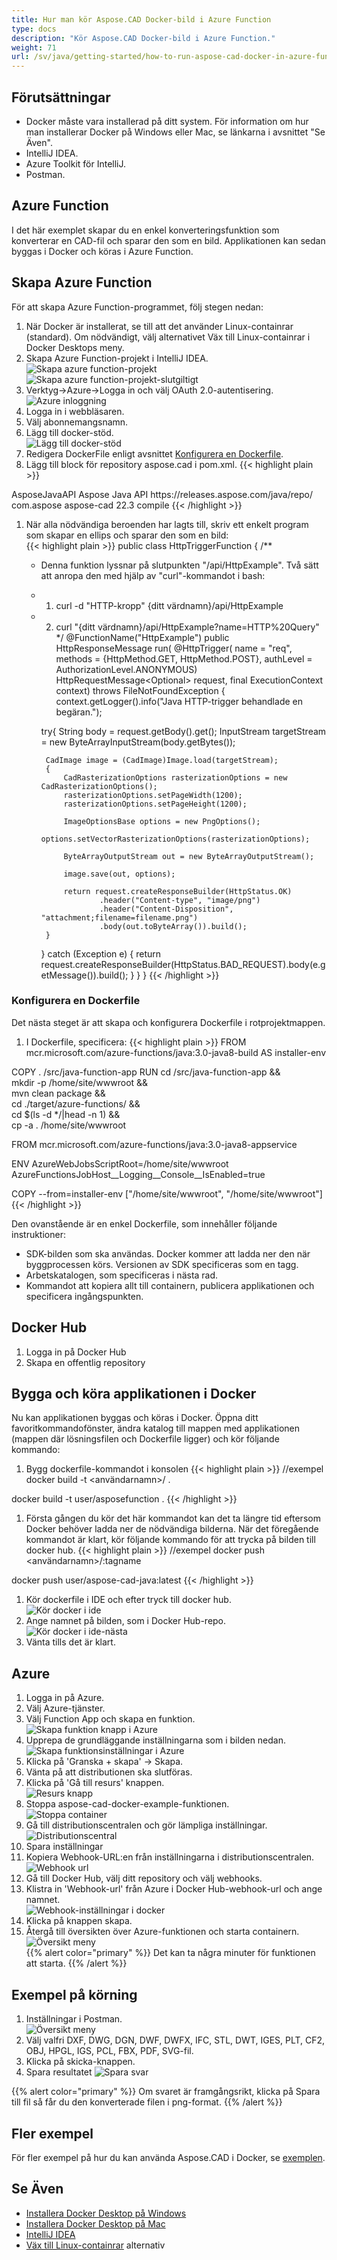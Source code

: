 ```yaml
---
title: Hur man kör Aspose.CAD Docker-bild i Azure Function
type: docs
description: "Kör Aspose.CAD Docker-bild i Azure Function."
weight: 71
url: /sv/java/getting-started/how-to-run-aspose-cad-docker-in-azure-function/
---
```


## Förutsättningar
- Docker måste vara installerad på ditt system. För information om hur man installerar Docker på Windows eller Mac, se länkarna i avsnittet "Se Även".
- IntelliJ IDEA.
- Azure Toolkit för IntelliJ.
- Postman.

## Azure Function

I det här exemplet skapar du en enkel konverteringsfunktion som konverterar en CAD-fil och sparar den som en bild. Applikationen kan sedan byggas i Docker och köras i Azure Function.

## Skapa Azure Function

För att skapa Azure Function-programmet, följ stegen nedan:
1. När Docker är installerat, se till att det använder Linux-containrar (standard). Om nödvändigt, välj alternativet Väx till Linux-containrar i Docker Desktops meny.
1. Skapa Azure Function-projekt i IntelliJ IDEA.<br>
![Skapa azure function-projekt](/cad/_assets/java/java-azure/create-function-ide-1.png)<br>
![Skapa azure function-projekt-slutgiltigt](/cad/_assets/java/java-azure/create-function-ide-2.png)<br>
1. Verktyg->Azure->Logga in och välj OAuth 2.0-autentisering.<br>
![Azure inloggning](/cad/_assets/java/java-azure/sign-in-azure.png)<br>
1. Logga in i webbläsaren.
1. Välj abonnemangsnamn.
1. Lägg till docker-stöd.<br>
![Lägg till docker-stöd](/cad/_assets/java/java-azure/add-docker-support.png)<br>
1. Redigera DockerFile enligt avsnittet <a href="#configuring-a-dockerfile">Konfigurera en Dockerfile</a>.
1. Lägg till block för repository aspose.cad i pom.xml.
{{< highlight plain >}}
<repositories>
    <repository>
		<id>AsposeJavaAPI</id>
        <name>Aspose Java API</name>
        <url>https://releases.aspose.com/java/repo/</url>
    </repository>
</repositories>


<dependencies>
 <dependency>
    <groupId>com.aspose</groupId>
    <artifactId>aspose-cad</artifactId>
    <version>22.3</version>
    <scope>compile</scope>
  </dependency>
</dependencies>
{{< /highlight >}}

1. När alla nödvändiga beroenden har lagts till, skriv ett enkelt program som skapar en ellips och sparar den som en bild:<br>
{{< highlight plain >}}
public class HttpTriggerFunction {
    /**
     * Denna funktion lyssnar på slutpunkten "/api/HttpExample". Två sätt att anropa den med hjälp av "curl"-kommandot i bash:
     * 1. curl -d "HTTP-kropp" {ditt värdnamn}/api/HttpExample
     * 2. curl "{ditt värdnamn}/api/HttpExample?name=HTTP%20Query"
     */
    @FunctionName("HttpExample")
    public HttpResponseMessage run(
            @HttpTrigger(
                name = "req",
                methods = {HttpMethod.GET, HttpMethod.POST},
                authLevel = AuthorizationLevel.ANONYMOUS)
                HttpRequestMessage<Optional<String>> request,
            final ExecutionContext context) throws FileNotFoundException {
        context.getLogger().info("Java HTTP-trigger behandlade en begäran.");

        try{
            String body = request.getBody().get();
            InputStream targetStream = new ByteArrayInputStream(body.getBytes());

            CadImage image = (CadImage)Image.load(targetStream);
            {
                CadRasterizationOptions rasterizationOptions = new CadRasterizationOptions();
                rasterizationOptions.setPageWidth(1200);
                rasterizationOptions.setPageHeight(1200);

                ImageOptionsBase options = new PngOptions();
                options.setVectorRasterizationOptions(rasterizationOptions);

                ByteArrayOutputStream out = new ByteArrayOutputStream();

                image.save(out, options);

                return request.createResponseBuilder(HttpStatus.OK)
                        .header("Content-type", "image/png")
                        .header("Content-Disposition", "attachment;filename=filename.png")
                        .body(out.toByteArray()).build();
            }
        }
        catch (Exception e)
		{
            return request.createResponseBuilder(HttpStatus.BAD_REQUEST).body(e.getMessage()).build();
        }
    }
}
{{< /highlight >}}

### Konfigurera en Dockerfile

Det nästa steget är att skapa och konfigurera Dockerfile i rotprojektmappen.

1. I Dockerfile, specificera:
{{< highlight plain >}}
FROM mcr.microsoft.com/azure-functions/java:3.0-java8-build AS installer-env

COPY . /src/java-function-app
RUN cd /src/java-function-app && \
    mkdir -p /home/site/wwwroot && \
    mvn clean package && \
    cd ./target/azure-functions/ && \
    cd $(ls -d */|head -n 1) && \
    cp -a . /home/site/wwwroot

FROM mcr.microsoft.com/azure-functions/java:3.0-java8-appservice

ENV AzureWebJobsScriptRoot=/home/site/wwwroot \
    AzureFunctionsJobHost__Logging__Console__IsEnabled=true

COPY --from=installer-env ["/home/site/wwwroot", "/home/site/wwwroot"]
{{< /highlight >}}

Den ovanstående är en enkel Dockerfile, som innehåller följande instruktioner:

- SDK-bilden som ska användas. Docker kommer att ladda ner den när byggprocessen körs. Versionen av SDK specificeras som en tagg.
- Arbetskatalogen, som specificeras i nästa rad.
- Kommandot att kopiera allt till containern, publicera applikationen och specificera ingångspunkten.

## Docker Hub
1. Logga in på Docker Hub
1. Skapa en offentlig repository

## Bygga och köra applikationen i Docker

Nu kan applikationen byggas och köras i Docker. Öppna ditt favoritkommandofönster, ändra katalog till mappen med applikationen (mappen där lösningsfilen och Dockerfile ligger) och kör följande kommando:

1. Bygg dockerfile-kommandot i konsolen
{{< highlight plain >}}
//exempel
docker build -t <användarnamn>/<repositoriesnamn> .

docker build -t user/asposefunction .
{{< /highlight >}}

1. Första gången du kör det här kommandot kan det ta längre tid eftersom Docker behöver ladda ner de nödvändiga bilderna. När det föregående kommandot är klart, kör följande kommando för att trycka på bilden till docker hub.
{{< highlight plain >}}
//exempel
docker push <användarnamn>/<repositoriesnamn>:tagname

docker push user/aspose-cad-java:latest
{{< /highlight >}}

1. Kör dockerfile i IDE och efter tryck till docker hub.<br>
![Kör docker i ide](/cad/_assets/java/java-azure/docker-run-in-ide.png)<br>
1. Ange namnet på bilden, som i Docker Hub-repo.<br>
![Kör docker i ide-nästa](/cad/_assets/java/java-azure/docker-run-in-ide-1.png)<br>
1. Vänta tills det är klart.

## Azure

1. Logga in på Azure.
1. Välj Azure-tjänster.
1. Välj Function App och skapa en funktion.<br>
![Skapa funktion knapp i Azure](/cad/_assets/java/java-azure/create-function-azure.png)<br>
1. Upprepa de grundläggande inställningarna som i bilden nedan.<br>
![Skapa funktionsinställningar i Azure](/cad/_assets/java/java-azure/create-function-settings.png)<br>
1. Klicka på 'Granska + skapa' -> Skapa.
1. Vänta på att distributionen ska slutföras.
1. Klicka på 'Gå till resurs' knappen.<br>
![Resurs knapp](/cad/_assets/java/java-azure/go-to-resource.png)<br>
1. Stoppa aspose-cad-docker-example-funktionen.<br>
![Stoppa container](/cad/_assets/java/java-azure/stop-container.png)<br>
1. Gå till distributionscentralen och gör lämpliga inställningar.<br>
![Distributionscentral](/cad/_assets/java/java-azure/deployment-center.png)<br>
1. Spara inställningar
1. Kopiera Webhook-URL:en från inställningarna i distributionscentralen.<br>
![Webhook url](/cad/_assets/java/java-azure/webhook-url.png)<br>
1. Gå till Docker Hub, välj ditt repository och välj webhooks.
1. Klistra in 'Webhook-url' från Azure i Docker Hub-webhook-url och ange namnet.<br>
![Webhook-inställningar i docker](/cad/_assets/java/java-azure/webhook.png)<br>
1. Klicka på knappen skapa.
1. Återgå till översikten över Azure-funktionen och starta containern.<br>
![Översikt meny](/cad/_assets/java/java-azure/overview.png)<br>
{{% alert color="primary" %}} 
Det kan ta några minuter för funktionen att starta.
{{% /alert %}}

## Exempel på körning

1. Inställningar i Postman.<br>
![Översikt meny](/cad/_assets/java/java-azure/postman-settings.png)<br>
1. Välj valfri DXF, DWG, DGN, DWF, DWFX, IFC, STL, DWT, IGES, PLT, CF2, OBJ, HPGL, IGS, PCL, FBX, PDF, SVG-fil.
1. Klicka på skicka-knappen.
1. Spara resultatet
![Spara svar](/cad/_assets/java/java-azure/response-postman.png)<br>

{{% alert color="primary" %}} 
Om svaret är framgångsrikt, klicka på Spara till fil så får du den konverterade filen i png-format.
{{% /alert %}}

## Fler exempel

För fler exempel på hur du kan använda Aspose.CAD i Docker, se [exemplen](https://github.com/aspose-cad/Aspose.CAD-Documentation).

## Se Även

- [Installera Docker Desktop på Windows](https://docs.docker.com/docker-for-windows/install/)
- [Installera Docker Desktop på Mac](https://docs.docker.com/docker-for-mac/install/)
- [IntelliJ IDEA](https://www.jetbrains.com/idea/)
- [Väx till Linux-containrar](https://docs.docker.com/docker-for-windows/#switch-between-windows-and-linux-containers) alternativ
